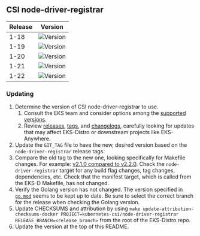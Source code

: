 ## CSI node-driver-registrar

| Release | Version                                                      |
|---------|--------------------------------------------------------------|
| 1-18    | ![Version](https://img.shields.io/badge/version-v2.5.0-blue) |
| 1-19    | ![Version](https://img.shields.io/badge/version-v2.5.0-blue) |
| 1-20    | ![Version](https://img.shields.io/badge/version-v2.5.0-blue) |
| 1-21    | ![Version](https://img.shields.io/badge/version-v2.5.0-blue) |
| 1-22    | ![Version](https://img.shields.io/badge/version-v2.5.0-blue) |


### Updating

1. Determine the version of CSI node-driver-registrar to use.
   1. Consult the EKS team and consider options among the 
      [supported versions](https://kubernetes-csi.github.io/docs/node-driver-registrar.html#supported-versions). 
   2. Review [releases](https://github.com/kubernetes-csi/node-driver-registrar/releases),
      [tags](https://github.com/kubernetes-csi/node-driver-registrar/tags),
      and [changelogs](https://github.com/kubernetes-csi/node-driver-registrar/tree/master/CHANGELOG),
      carefully looking for updates that may affect EKS-Distro or downstream 
      projects like EKS-Anywhere.
2. Update the `GIT_TAG` file to have the new, desired version based on the 
   `node-driver-registrar` release tags.
3. Compare the old tag to the new one, looking specifically for Makefile changes.
   For example:
   [v2.1.0 compared to v2.2.0](https://github.com/kubernetes-csi/node-driver-registrar/compare/v2.1.0...v2.2.0).
   Check the `node-driver-registrar` target for any build flag changes, tag 
   changes, dependencies, etc. Check that the manifest target, which is called
   from the EKS-D Makefile, has not changed.
4. Verify the Golang version has not changed. The version specified in
   [`go.mod`](https://github.com/kubernetes-csi/node-driver-registrar/blob/master/go.mod)
   seems to be kept up to date. Be sure to select the correct branch for the 
   release when checking the Golang version.
5. Update CHECKSUMS and attribution by using
   `make update-attribution-checksums-docker PROJECT=kubernetes-csi/node-driver-registrar RELEASE_BRANCH=<release_branch>` 
   from the root of the EKS-Distro repo.
6. Update the version at the top of this README.
